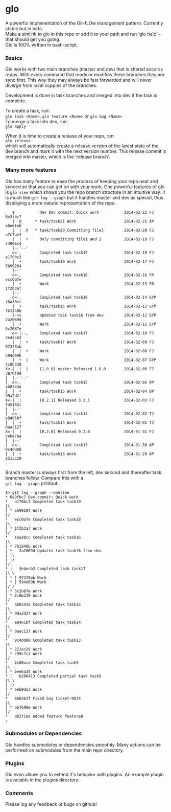 glo
===

A powerful implementation of the Git-fLOw management pattern. Currently stable but in beta.<br>
Make a simlink to glo in this repo or add it to your path and run 'glo help' - that should get you going.<br>
Glo is 100% written in bash-script.

### Basics
Glo works with two main branches (master and dev) that is shared accorss repos. With every command that reads or modifies these branches they are sync first. This way they may always be fast forwarded and will never diverge from local coppies of the branches.

Development is done in task branches and merged into dev if the task is complete.

To create a task, run:<br>
`glo task <Name>`, `glo feature <Name>` or `glo bug <Name>`<br>
To merge a task into dev, run:<br>
`glo apply`<br>

When it is time to create a release of your repo, run:<br>
`glo release`<br>
which will automatically create a release version of the latest state of the dev branch and mark it with the next version number. This release commit is merged into master, which is the 'release branch'.

### Many more features
Glo has many feature to ease the process of keeping your repo neat and synced so that you can get on with your work. One  powerful features of glo is `glo view` which shows you the repo branch structure in an intuitive way. It is much like `git log --graph` but it handles master and dev as special, thus displaying a more natural representation of the repo.

```shell
   $           dev Dev commit: Quick work           2014-02-22 FJ   6e3fbc7
   |  @      * task/task21 Work                     2014-02-21 AP   e0e6fe6
   |  |  @   * task/task20 Committing file3         2014-02-20 FJ   a7c7ae3
   |  |  •     Only committing file1 and 2          2014-02-19 FJ   44906c4
   |--'--'   
   o<-,        Completed task task19                2014-02-18 FJ   a170bc3
   |  •        task/task19 Work                     2014-02-17 FJ   5b99204
   |--'      
   o<-,        Completed task task18                2014-02-16 FR   ecc0afe
   |  •        Work                                 2014-02-15 FR   1f2b3a7
   |--'      
   o<-,        Completed task task16                2014-02-14 GYP  16a38cc
   |  •        task/task16 Work                     2014-02-13 GYP  7b1248b
   |->x        Updated task task16 from dev         2014-02-12 GYP  2a2069d
   |  •        Work                                 2014-02-11 GYP  5c2687e
   o<-|--,     Completed task task17                2014-02-10 FJ   3e4ecb2
   |  |  •     task/task17 Work                     2014-02-09 FJ   97378ab
   |  |  •     Work                                 2014-02-08 FJ   594d09b
   |  •  |     Work                                 2014-02-07 GYP  2c8b338
X<-|  |  |     [1.0.0] master Released 1.0.0        2014-02-06 FJ   3870f9d
|  |--'--'   
|  o<-,        Completed task task15                2014-02-05 OP   ab8343e
|  |  •        task/task15 Work                     2014-02-04 OP   99a2d2f
X<-|  |        [0.2.1] Released 0.2.1               2014-02-03 FJ   f45182c
|  |--'      
|  o<-,        Completed task task14                2014-02-02 TJ   e8461bf
|  |  •        task/task14 Work                     2014-02-01 TJ   0aac127
X<-|  |        [0.2.0] Released 0.2.0               2014-01-31 FJ   ceba7aa
|  |--'      
|  o<-,        Completed task task13                2014-01-30 AP   8c4dd80
|  |  •        task/task13 Work                     2014-01-29 AP   221ac29
...
```
Branch master is always first from the left, dev second and thereafter task branches follow. Compare this with a<br>
`git log --graph` printout:
```shell
$> git log --graph --oneline
* 6e3fbc7 Dev commit: Quick work
*   a170bc3 Completed task task19
|\  
| * 5b99204 Work
|/  
*   ecc0afe Completed task task18
|\  
| * 1f2b3a7 Work
|/  
*   16a38cc Completed task task16
|\  
| * 7b1248b Work
| *   2a2069d Updated task task16 from dev
| |\  
| |/  
|/|   
* |   3e4ecb2 Completed task task17
|\ \  
| * | 97378ab Work
| * | 594d09b Work
|/ /  
| * 5c2687e Work
| * 2c8b338 Work
|/  
*   ab8343e Completed task task15
|\  
| * 99a2d2f Work
|/  
*   e8461bf Completed task task14
|\  
| * 0aac127 Work
|/  
*   8c4dd80 Completed task task13
|\  
| * 221ac29 Work
| * c99c7c2 Work
|/  
*   2c60ace Completed task task9
|\  
| * 5ee6a34 Work
* |   b206413 Completed partial task task9
|\ \  
| |/  
| * 5eb9d53 Work
|/  
*   688363f Fixed bug ticket-0034
|\  
| * b67698e Work
|/  
*   d827188 Added feature feature8
:
```
### Submodules or Dependencies
Glo handles submodules or dependencies smoothly. Many actions can be performed on submodules from the main repo directory.

### Plugins
Glo even allows you to extend it's behavior with plugins. An example plugin is available in the plugins directory.

### Comments

Please log any feedback or bugs on github!<br>


